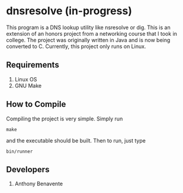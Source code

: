 dnsresolve (in-progress)
===

This program is a DNS lookup utility like nsresolve or dig. This is an 
extension of an honors project from a networking course that I took in 
college.  The project was originally written in Java and is now being 
converted to C. Currently, this project only runs on Linux.

## Requirements
  1. Linux OS
  2. GNU Make

## How to Compile
Compiling the project is very simple. Simply run

    make
    
and the executable should be built. Then to run, just type

    bin/runner

## Developers
  1. Anthony Benavente